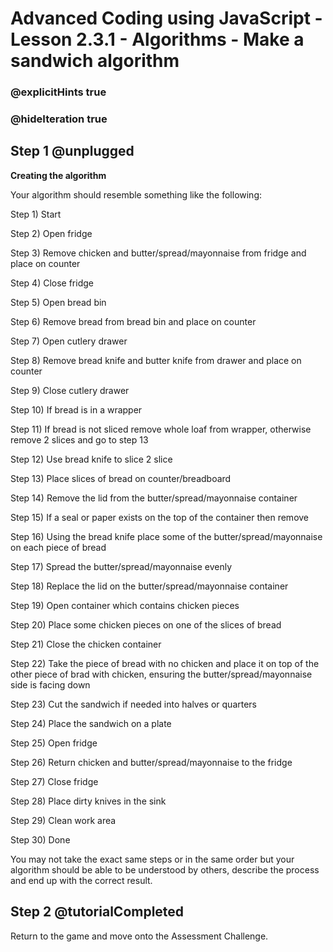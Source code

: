 # Advanced Coding using JavaScript - Lesson 2.3.1 - Algorithms - Make a sandwich algorithm

### @explicitHints true
### @hideIteration true

## Step 1 @unplugged

**Creating the algorithm**

Your algorithm should resemble something like the following:

Step 1) Start

Step 2) Open fridge

Step 3) Remove chicken and butter/spread/mayonnaise from fridge and place on counter

Step 4) Close fridge

Step 5) Open bread bin

Step 6) Remove bread from bread bin and place on counter

Step 7) Open cutlery drawer

Step 8) Remove bread knife and butter knife from drawer and place on counter

Step 9) Close cutlery drawer

Step 10) If bread is in a wrapper

Step 11) If bread is not sliced remove whole loaf from wrapper, otherwise remove 2 slices and go to step 13

Step 12) Use bread knife to slice 2 slice

Step 13) Place slices of bread on counter/breadboard

Step 14) Remove the lid from the butter/spread/mayonnaise container

Step 15) If a seal or paper exists on the top of the container then remove

Step 16) Using the bread knife place some of the butter/spread/mayonnaise on each piece of bread

Step 17) Spread the butter/spread/mayonnaise evenly

Step 18) Replace the lid on the butter/spread/mayonnaise container

Step 19) Open container which contains chicken pieces

Step 20) Place some chicken pieces on one of the slices of bread

Step 21) Close the chicken container

Step 22) Take the piece of bread with no chicken and place it on top of the other piece of brad with chicken, ensuring the butter/spread/mayonnaise side is facing down

Step 23) Cut the sandwich if needed into halves or quarters

Step 24) Place the sandwich on a plate

Step 25) Open fridge

Step 26) Return chicken and butter/spread/mayonnaise to the fridge

Step 27) Close fridge

Step 28) Place dirty knives in the sink

Step 29) Clean work area

Step 30) Done

You may not take the exact same steps or in the same order but your algorithm should be able to be understood by others, describe the process and end up with the correct result.

## Step 2 @tutorialCompleted
Return to the game and move onto the Assessment Challenge.